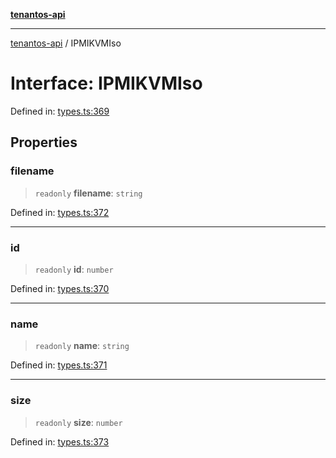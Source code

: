 [**tenantos-api**](../README.md)

***

[tenantos-api](../globals.md) / IPMIKVMIso

# Interface: IPMIKVMIso

Defined in: [types.ts:369](https://github.com/shadmanZero/tenantos-api/blob/fe61944d7cb3ee6cc3061a8309e45287291cb501/src/types.ts#L369)

## Properties

### filename

> `readonly` **filename**: `string`

Defined in: [types.ts:372](https://github.com/shadmanZero/tenantos-api/blob/fe61944d7cb3ee6cc3061a8309e45287291cb501/src/types.ts#L372)

***

### id

> `readonly` **id**: `number`

Defined in: [types.ts:370](https://github.com/shadmanZero/tenantos-api/blob/fe61944d7cb3ee6cc3061a8309e45287291cb501/src/types.ts#L370)

***

### name

> `readonly` **name**: `string`

Defined in: [types.ts:371](https://github.com/shadmanZero/tenantos-api/blob/fe61944d7cb3ee6cc3061a8309e45287291cb501/src/types.ts#L371)

***

### size

> `readonly` **size**: `number`

Defined in: [types.ts:373](https://github.com/shadmanZero/tenantos-api/blob/fe61944d7cb3ee6cc3061a8309e45287291cb501/src/types.ts#L373)

